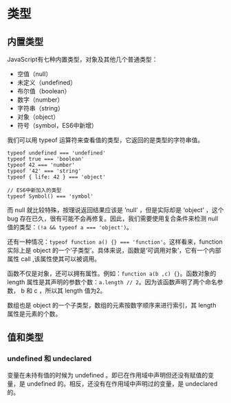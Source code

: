 # 类型

## 内置类型

JavaScript有七种内置类型，对象及其他几个普通类型：
- 空值（null）
- 未定义（undefined）
- 布尔值（boolean）
- 数字（number）
- 字符串（string）
- 对象（object）
- 符号（symbol，ES6中新增）

我们可以用 typeof 运算符来查看值的类型，它返回的是类型的字符串值。
```
typeof undefined === 'undefined'
typeof true === 'boolean'
typeof 42 === 'number'
typeof '42' === 'string'
typeof { life: 42 } === 'object'

// ES6中新加入的类型
typeof Symbol() === 'symbol'
```
而 null 就比较特殊，按理说返回结果应该是 ’null’ ，但是实际却是 ‘object’ ，这个 bug 存在已久，很有可能不会再修复。因此，我们需要使用复合条件来检测 null 值的类型：```(!a && typeof a === 'object')```。

还有一种情况：``` typeof function a() {} === 'function' ```。这样看来，function 实际上是 object 的一个‘子类型’。具体来说，函数是‘可调用对象’，它有一个内部属性 call ,该属性使其可以被调用。

函数不仅是对象，还可以拥有属性。例如：```function a(b ,c) {}```。函数对象的 length 属性是其声明的参数个数：```a.length // 2```。因为该函数声明了两个命名参数， b 和 c ，所以其 length 值为2。

数组也是 object 的一个子类型，数组的元素按数字顺序来进行索引，其 length 属性是元素的个数。

## 值和类型

### undefined 和 undeclared
变量在未持有值的时候为 undefined 。即已在作用域中声明但还没有赋值的变量，是 undefined 的。相反，还没有在作用域中声明过的变量，是 undeclared 的。